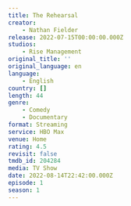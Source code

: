 ```yaml
---
title: The Rehearsal
creator:
    - Nathan Fielder
release: 2022-07-15T00:00:00.000Z
studios:
    - Rise Management
original_title: ''
original_language: en
language:
    - English
country: []
length: 44
genre:
    - Comedy
    - Documentary
format: Streaming
service: HBO Max
venue: Home
rating: 4.5
revisit: false
tmdb_id: 204284
media: TV Show
date: 2022-08-14T22:42:00.000Z
episode: 1
season: 1
---
```

